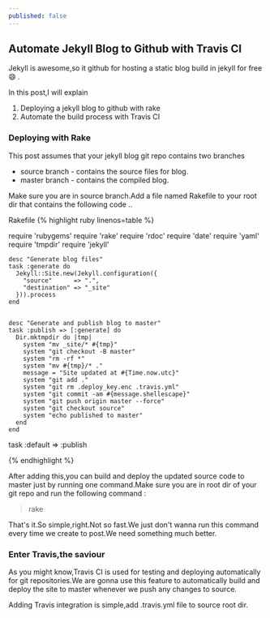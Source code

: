 ```yaml
---
published: false
---
```


## Automate Jekyll Blog to Github with Travis CI

Jekyll is awesome,so it github for hosting a static blog build in jekyll for free :smile: .

In this post,I will explain 
1. Deploying a jekyll blog to github with rake
2. Automate the build process with Travis CI

### Deploying with Rake

This post assumes that your jekyll blog git repo contains two branches
- source branch - contains the source files for blog.
- master branch - contains the compiled blog.

Make sure you are in source branch.Add a file named Rakefile to your root dir that contains the following code ..

Rakefile
{% highlight ruby linenos=table %}

require 'rubygems'
    require 'rake'
    require 'rdoc'
    require 'date'
    require 'yaml'
    require 'tmpdir'
    require 'jekyll'

    desc "Generate blog files"
    task :generate do
      Jekyll::Site.new(Jekyll.configuration({
        "source"      => ".",
        "destination" => "_site"
      })).process
    end


    desc "Generate and publish blog to master"
    task :publish => [:generate] do
      Dir.mktmpdir do |tmp|
        system "mv _site/* #{tmp}"
        system "git checkout -B master"
        system "rm -rf *"
        system "mv #{tmp}/* ."
        message = "Site updated at #{Time.now.utc}"
        system "git add ."
        system "git rm .deploy_key.enc .travis.yml"
        system "git commit -am #{message.shellescape}"
        system "git push origin master --force"
        system "git checkout source"
        system "echo published to master"
      end
    end

task :default => :publish

{% endhighlight %} 

After adding this,you can build and deploy the updated source code to master just by running one command.Make sure you are in root dir of your git repo and run the following command :

> rake

That's it.So simple,right.Not so fast.We just don't wanna run this command every time we create to post.We need something much better.

### Enter Travis,the saviour

As you might know,Travis CI is used for testing and deploying automatically for git repositories.We are gonna use this feature to automatically build and deploy the site to master whenever we push any changes to source.

Adding Travis integration is simple,add .travis.yml file to source root dir.

